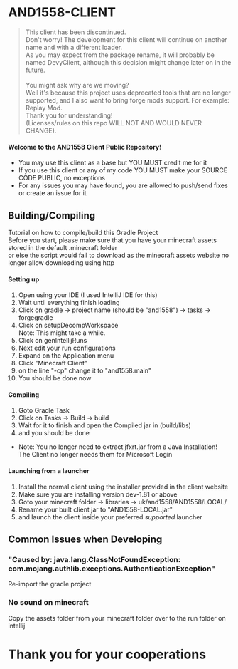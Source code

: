 # AND1558-CLIENT
> This client has been discontinued.<br>
Don't worry! The development for this client will continue on another name and with a different loader.<br>
As you may expect from the package rename, it will probably be named DevyClient, although this decision might change later on in the future.<br><br>
You might ask why are we moving?<br>
Well it's because this project uses deprecated tools that are no longer supported, and I also want to bring forge mods support. For example: Replay Mod.<br>
Thank you for understanding!<br>
(Licenses/rules on this repo WILL NOT AND WOULD NEVER CHANGE).
#### Welcome to the AND1558 Client Public Repository!
- You may use this client as a base but YOU MUST credit me for it
- If you use this client or any of my code YOU MUST make your SOURCE CODE PUBLIC, no exceptions
- For any issues you may have found, you are allowed to push/send fixes or create an issue for it
## Building/Compiling
Tutorial on how to compile/build this Gradle Project<br>
Before you start, please make sure that you have your minecraft assets stored in the default .minecraft folder<br>
or else the script would fail to download as the minecraft assets website no longer allow downloading using http<br>
#### Setting up
1. Open using your IDE (I used IntelliJ IDE for this)
2. Wait until everything finish loading
3. Click on gradle -> project name (should be "and1558") -> tasks -> forgegradle
4. Click on setupDecompWorkspace<br>
Note: This might take a while.
5. Click on genIntellijRuns
6. Next edit your run configurations
7. Expand on the Application menu
8. Click "Minecraft Client"
9. on the line "-cp" change it to "and1558.main"
10. You should be done now
#### Compiling
1. Goto Gradle Task
2. Click on Tasks -> Build -> build
3. Wait for it to finish and open the Compiled jar in (build/libs)
4. and you should be done
- Note: You no longer need to extract jfxrt.jar from a Java Installation!<br>
The Client no longer needs them for Microsoft Login
#### Launching from a launcher
1. Install the normal client using the installer provided in the client website
2. Make sure you are installing version dev-1.81 or above
3. Goto your minecraft folder -> libraries -> uk/and1558/AND1558/LOCAL/
4. Rename your built client jar to "AND1558-LOCAL.jar"
5. and launch the client inside your preferred _supported_ launcher
## Common Issues when Developing
### "Caused by: java.lang.ClassNotFoundException: com.mojang.authlib.exceptions.AuthenticationException"
Re-import the gradle project
### No sound on minecraft
Copy the assets folder from your minecraft folder over to the run folder on intellij
# Thank you for your cooperations
